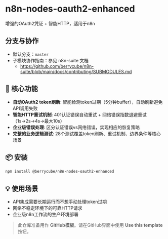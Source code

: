 # n8n-nodes-oauth2-enhanced

增强的OAuth2凭证 + 智能HTTP，适用于n8n

## 分支与协作

- 默认分支：`master`
- 子模块协作指南：参见 n8n-suite 文档
  - https://github.com/berrycube/n8n-suite/blob/main/docs/contributing/SUBMODULES.md

## 🚀 核心功能

- **自动OAuth2 token刷新**: 智能检测token过期（5分钟buffer），自动刷新避免API调用失败
- **智能HTTP重试机制**: 401认证错误自动重试 + 网络错误指数退避重试（1s→2s→4s→最大10s）  
- **企业级错误处理**: 区分认证错误vs网络错误，实现相应的恢复策略
- **完整的业务逻辑测试**: 28个测试覆盖token刷新、重试机制、边界条件等核心场景

## 📦 安装

```bash
npm install @berrycube/n8n-nodes-oauth2-enhanced
```

## 💡 使用场景

- API集成需要长期运行而不想手动处理token过期
- 网络不稳定环境下的可靠HTTP请求
- 企业级n8n工作流的生产环境部署

> 此仓库准备用作 **GitHub模板**。请在GitHub界面中使用 **Use this template** 按钮。
